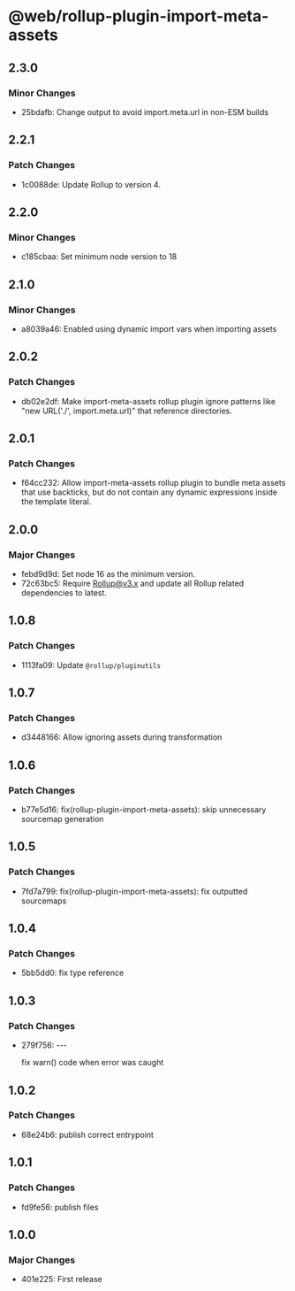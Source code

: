 # @web/rollup-plugin-import-meta-assets

## 2.3.0

### Minor Changes

- 25bdafb: Change output to avoid import.meta.url in non-ESM builds

## 2.2.1

### Patch Changes

- 1c0088de: Update Rollup to version 4.

## 2.2.0

### Minor Changes

- c185cbaa: Set minimum node version to 18

## 2.1.0

### Minor Changes

- a8039a46: Enabled using dynamic import vars when importing assets

## 2.0.2

### Patch Changes

- db02e2df: Make import-meta-assets rollup plugin ignore patterns like "new URL('./', import.meta.url)" that reference directories.

## 2.0.1

### Patch Changes

- f64cc232: Allow import-meta-assets rollup plugin to bundle meta assets that use backticks, but do not contain any dynamic expressions inside the template literal.

## 2.0.0

### Major Changes

- febd9d9d: Set node 16 as the minimum version.
- 72c63bc5: Require Rollup@v3.x and update all Rollup related dependencies to latest.

## 1.0.8

### Patch Changes

- 1113fa09: Update `@rollup/pluginutils`

## 1.0.7

### Patch Changes

- d3448166: Allow ignoring assets during transformation

## 1.0.6

### Patch Changes

- b77e5d16: fix(rollup-plugin-import-meta-assets): skip unnecessary sourcemap generation

## 1.0.5

### Patch Changes

- 7fd7a799: fix(rollup-plugin-import-meta-assets): fix outputted sourcemaps

## 1.0.4

### Patch Changes

- 5bb5dd0: fix type reference

## 1.0.3

### Patch Changes

- 279f756: ---

  fix warn() code when error was caught

## 1.0.2

### Patch Changes

- 68e24b6: publish correct entrypoint

## 1.0.1

### Patch Changes

- fd9fe56: publish files

## 1.0.0

### Major Changes

- 401e225: First release
